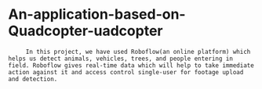 # An-application-based-on-Quadcopter-uadcopter
         In this project, we have used Roboflow(an online platform) which helps us detect animals, vehicles, trees, and people entering in field. Roboflow gives real-time data which will help to take immediate action against it and access control single-user for footage upload and detection.
